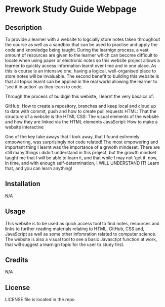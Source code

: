 # Prework Study Guide Webpage

## Description

To provide a learner with a website to logcially store notes taken throughout the course as well as a sandbox that can be used to practise and apply the code and knowledge being taught. During the learnign process, a vast amount of resources are given to the learner which can become difficult to locate when using paper or electronic notes so this website project allows a learner to quickly access information learnt over time and in one place. As this is course is an intensive one, having a logical, well-organised place to store notes will be invaluable. The second benefit to building this website is that all topics learnt can be applied in the real world allowing the learner to 'see it in action' as they learn to code. 

Through the process of buidlgin this webiste, I learnt the very basaics of:

GitHub: How to create a repository, branches and keep local and cloud up to date with commit, push and how to create pull requests
HTML: That the structure of a website is the HTML
CSS: The visual elements of the website and how they are linked via the HTML elements
JavaScript: How to make a website interactive

One of the key take aways that I took away, that I found extremely empowering, was surprisingly not code related! The most empowering and important thing I learnt was the importance of a grwoth mindeset. There are still many things i didn't understand in this project, but the growth mindset taught me that I will be able to learn it, and that while I may not 'get it' now, in time, and with enough self-determination, I WILL UNDERSTAND IT! Learn that, and you can learn anything!

## Installation

N/A

## Usage

This website is to be used as quick access tool to find notes, resources and links to further reading materials relating to HTML, GitHub, CSS and, JavaScript as well as some other infomration related to computer science. The website is also a visual tool to see a basic Javasctipt function at work, that will suggest a learnign topic for the user to study first.

## Credits

N/A

## License

LICENSE file is located in the repo